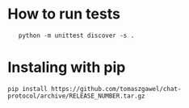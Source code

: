# How to run tests

 ```
    python -m unittest discover -s .
 ``` 
 
# Instaling with pip

```
pip install https://github.com/tomaszgawel/chat-protocol/archive/RELEASE_NUMBER.tar.gz
```